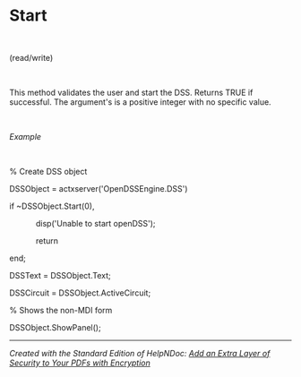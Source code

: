 # Start

&nbsp;

(read/write)

&nbsp;

This method validates the user and start the DSS. Returns TRUE if successful. The argument's is a positive integer with no specific value.

&nbsp;

*Example*

&nbsp;

% Create DSS object

DSSObject = actxserver('OpenDSSEngine.DSS')

if ~DSSObject.Start(0),

&nbsp; &nbsp; &nbsp; &nbsp; &nbsp; &nbsp; disp('Unable to start openDSS');

&nbsp; &nbsp; &nbsp; &nbsp; &nbsp; &nbsp; return

end;

DSSText = DSSObject.Text;

DSSCircuit = DSSObject.ActiveCircuit;

% Shows the non-MDI form

DSSObject.ShowPanel();

***
_Created with the Standard Edition of HelpNDoc: [Add an Extra Layer of Security to Your PDFs with Encryption](<https://www.helpndoc.com/step-by-step-guides/how-to-generate-an-encrypted-password-protected-pdf-document/>)_
